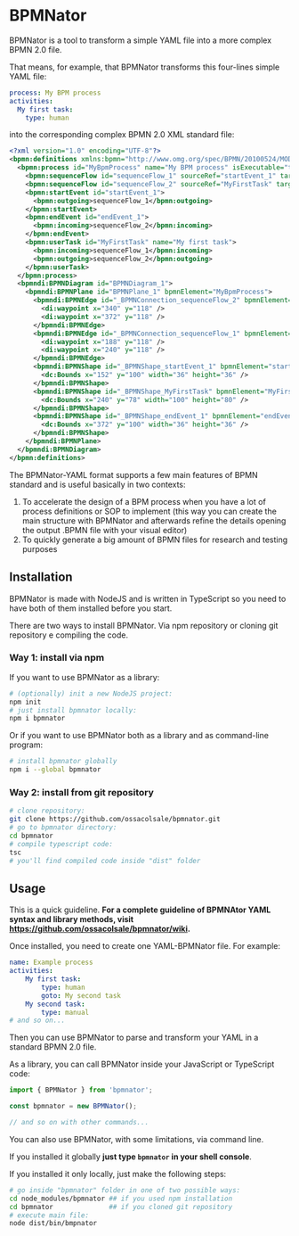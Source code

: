 
# BPMNator

BPMNator is a tool to transform a simple YAML file into a more complex BPMN 2.0 file.

That means, for example, that BPMNator transforms this four-lines simple YAML file:

```YAML
process: My BPM process
activities:
  My first task:
    type: human
```

into the corresponding complex BPMN 2.0 XML standard file:

```XML
<?xml version="1.0" encoding="UTF-8"?>
<bpmn:definitions xmlns:bpmn="http://www.omg.org/spec/BPMN/20100524/MODEL" xmlns:bpmndi="http://www.omg.org/spec/BPMN/20100524/DI" xmlns:dc="http://www.omg.org/spec/DD/20100524/DC" xmlns:di="http://www.omg.org/spec/DD/20100524/DI" xmlns:xsi="http://www.w3.org/2001/XMLSchema-instance" targetNamespace="http://bpmn.io/schema/bpmn">
  <bpmn:process id="MyBpmProcess" name="My BPM process" isExecutable="true">
    <bpmn:sequenceFlow id="sequenceFlow_1" sourceRef="startEvent_1" targetRef="MyFirstTask" />
    <bpmn:sequenceFlow id="sequenceFlow_2" sourceRef="MyFirstTask" targetRef="endEvent_1" />
    <bpmn:startEvent id="startEvent_1">
      <bpmn:outgoing>sequenceFlow_1</bpmn:outgoing>
    </bpmn:startEvent>
    <bpmn:endEvent id="endEvent_1">
      <bpmn:incoming>sequenceFlow_2</bpmn:incoming>
    </bpmn:endEvent>
    <bpmn:userTask id="MyFirstTask" name="My first task">
      <bpmn:incoming>sequenceFlow_1</bpmn:incoming>
      <bpmn:outgoing>sequenceFlow_2</bpmn:outgoing>
    </bpmn:userTask>
  </bpmn:process>
  <bpmndi:BPMNDiagram id="BPMNDiagram_1">
    <bpmndi:BPMNPlane id="BPMNPlane_1" bpmnElement="MyBpmProcess">
      <bpmndi:BPMNEdge id="_BPMNConnection_sequenceFlow_2" bpmnElement="sequenceFlow_2">
        <di:waypoint x="340" y="118" />
        <di:waypoint x="372" y="118" />
      </bpmndi:BPMNEdge>
      <bpmndi:BPMNEdge id="_BPMNConnection_sequenceFlow_1" bpmnElement="sequenceFlow_1">
        <di:waypoint x="188" y="118" />
        <di:waypoint x="240" y="118" />
      </bpmndi:BPMNEdge>
      <bpmndi:BPMNShape id="_BPMNShape_startEvent_1" bpmnElement="startEvent_1" isExpanded="false">
        <dc:Bounds x="152" y="100" width="36" height="36" />
      </bpmndi:BPMNShape>
      <bpmndi:BPMNShape id="_BPMNShape_MyFirstTask" bpmnElement="MyFirstTask" isExpanded="false">
        <dc:Bounds x="240" y="78" width="100" height="80" />
      </bpmndi:BPMNShape>
      <bpmndi:BPMNShape id="_BPMNShape_endEvent_1" bpmnElement="endEvent_1" isExpanded="false">
        <dc:Bounds x="372" y="100" width="36" height="36" />
      </bpmndi:BPMNShape>
    </bpmndi:BPMNPlane>
  </bpmndi:BPMNDiagram>
</bpmn:definitions>
```

The BPMNator-YAML format supports a few main features of BPMN standard and is useful basically in two contexts:

1. To accelerate the design of a BPM process when you have a lot of process definitions or SOP to implement (this way you can create the main structure with BPMNator and afterwards refine the details opening the output .BPMN file with your visual editor)
2. To quickly generate a big amount of BPMN files for research and testing purposes

## Installation

BPMNator is made with NodeJS and is written in TypeScript so you need to have both of them installed before you start.

There are two ways to install BPMNator. Via npm repository or cloning git repository e compiling the code.

### Way 1: install via npm

If you want to use BPMNator as a library:

```BASH
# (optionally) init a new NodeJS project:
npm init
# just install bpmnator locally:
npm i bpmnator
```
Or if you want to use BPMNator both as a library and as command-line program:

```BASH
# install bpmnator globally
npm i --global bpmnator
```

### Way 2: install from git repository

```BASH
# clone repository:
git clone https://github.com/ossacolsale/bpmnator.git
# go to bpmnator directory:
cd bpmnator
# compile typescript code:
tsc
# you'll find compiled code inside "dist" folder
```

## Usage

This is a quick guideline. **For a complete guideline of BPMNAtor YAML syntax and library methods, visit https://github.com/ossacolsale/bpmnator/wiki.**

Once installed, you need to create one YAML-BPMNator file. For example:

```YAML
name: Example process
activities:
    My first task:
        type: human
        goto: My second task
    My second task:
        type: manual
# and so on...

```

Then you can use BPMNator to parse and transform your YAML in a standard BPMN 2.0 file.

As a library, you can call BPMNator inside your JavaScript or TypeScript code:

```TYPESCRIPT
import { BPMNator } from 'bpmnator';

const bpmnator = new BPMNator();

// and so on with other commands...
```

You can also use BPMNator, with some limitations, via command line.

If you installed it globally __just type `bpmnator` in your shell console__.

If you installed it only locally, just make the following steps:

```BASH
# go inside "bpmnator" folder in one of two possible ways:
cd node_modules/bpmnator ## if you used npm installation
cd bpmnator              ## if you cloned git repository
# execute main file:
node dist/bin/bmpnator
```



